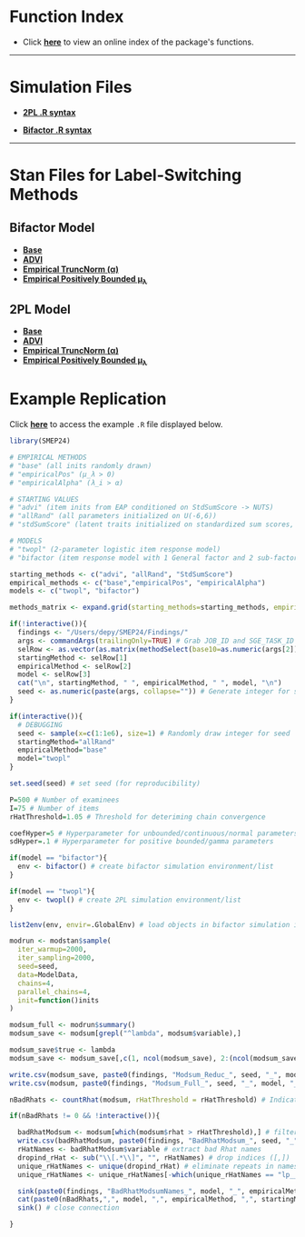 # Function Index

- Click [**here**](https://github.com/nathdep/SMEP24/wiki/INDEX) to view an online index of the package's functions.
***
# Simulation Files

- [**2PL .R syntax**](https://github.com/nathdep/SMEP24/blob/main/R/twopl.R)

- [**Bifactor .R syntax**](https://github.com/nathdep/SMEP24/blob/main/R/bifactor.R)

***

# Stan Files for Label-Switching Methods

## Bifactor Model

- [**Base**](https://github.com/nathdep/SMEP24/blob/main/Stan/bifactor_base.stan)
- [**ADVI**](https://github.com/nathdep/SMEP24/blob/main/Stan/bifactor_advi.stan)
- [**Empirical TruncNorm (α)**](https://github.com/nathdep/SMEP24/blob/main/Stan/bifactor_empiricalAlpha.stan)
- [**Empirical Positively Bounded μ<sub>λ</sub>**](https://github.com/nathdep/SMEP24/blob/main/Stan/bifactor_empiricalPos.stan)

## 2PL Model
- [**Base**](https://github.com/nathdep/SMEP24/blob/main/Stan/twopl_base.stan)
- [**ADVI**](https://github.com/nathdep/SMEP24/blob/main/Stan/twopl_advi.stan)
- [**Empirical TruncNorm (α)**](https://github.com/nathdep/SMEP24/blob/main/Stan/twopl_empiricalAlpha.stan)
- [**Empirical Positively Bounded μ<sub>λ</sub>**](https://github.com/nathdep/SMEP24/blob/main/Stan/twopl_empiricalPos.stan)

# Example Replication
Click [**here**](https://github.com/nathdep/SMEP24/blob/main/example.R) to access the example `.R` file displayed below.
```r
library(SMEP24)

# EMPIRICAL METHODS
# "base" (all inits randomly drawn)
# "empiricalPos" (μ_λ > 0)
# "empiricalAlpha" (λ_i > α)

# STARTING VALUES
# "advi" (item inits from EAP conditioned on StdSumScore -> NUTS)
# "allRand" (all parameters initialized on U(-6,6))
# "stdSumScore" (latent traits initialized on standardized sum scores, all other parameters initialized on U(-6,6))

# MODELS
# "twopl" (2-parameter logistic item response model)
# "bifactor (item response model with 1 General factor and 2 sub-factors)

starting_methods <- c("advi", "allRand", "StdSumScore")
empirical_methods <- c("base","empiricalPos", "empiricalAlpha")
models <- c("twopl", "bifactor")

methods_matrix <- expand.grid(starting_methods=starting_methods, empirical_methods=empirical_methods, models=models)

if(!interactive()){
  findings <- "/Users/depy/SMEP24/Findings/"
  args <- commandArgs(trailingOnly=TRUE) # Grab JOB_ID and SGE_TASK_ID from .job file in Argon
  selRow <- as.vector(as.matrix(methodSelect(base10=as.numeric(args[2]), methodsMatrix=methods_matrix))) # Select row of methods matrix given SGE_TASK_ID number in Argon
  startingMethod <- selRow[1]
  empiricalMethod <- selRow[2]
  model <- selRow[3]
  cat("\n", startingMethod, " ", empiricalMethod, " ", model, "\n")
  seed <- as.numeric(paste(args, collapse="")) # Generate integer for seed
}

if(interactive()){
  # DEBUGGING
  seed <- sample(x=c(1:1e6), size=1) # Randomly draw integer for seed
  startingMethod="allRand"
  empiricalMethod="base"
  model="twopl"
}

set.seed(seed) # set seed (for reproducibility)

P=500 # Number of examinees
I=75 # Number of items
rHatThreshold=1.05 # Threshold for deteriming chain convergence

coefHyper=5 # Hyperparameter for unbounded/continuous/normal parameters
sdHyper=.1 # Hyperparameter for positive bounded/gamma parameters

if(model == "bifactor"){
  env <- bifactor() # create bifactor simulation environment/list
}

if(model == "twopl"){
  env <- twopl() # create 2PL simulation environment/list
}

list2env(env, envir=.GlobalEnv) # load objects in bifactor simulation into global environment

modrun <- modstan$sample(
  iter_warmup=2000,
  iter_sampling=2000,
  seed=seed,
  data=ModelData,
  chains=4,
  parallel_chains=4,
  init=function()inits
)

modsum_full <- modrun$summary()
modsum_save <- modsum[grepl("^lambda", modsum$variable),]

modsum_save$true <- lambda
modsum_save <- modsum_save[,c(1, ncol(modsum_save), 2:(ncol(modsum_save)-1))]

write.csv(modsum_save, paste0(findings, "Modsum_Reduc_", seed, "_", model, "_", empiricalMethod, "_", startingMethod, ".csv"))
write.csv(modsum, paste0(findings, "Modsum_Full_", seed, "_", model, "_", empiricalMethod, "_", startingMethod, ".csv"))

nBadRhats <- countRhat(modsum, rHatThreshold = rHatThreshold) # Indicator for Rhats > 1.05

if(nBadRhats != 0 && !interactive()){

  badRhatModsum <- modsum[which(modsum$rhat > rHatThreshold),] # filter for posterior descriptives that exceed Rhat threshold (non-converging)
  write.csv(badRhatModsum, paste0(findings, "BadRhatModsum_", seed, "_", model, "_", empiricalMethod, "_", startingMethod, ".csv")) # write non-convergent parameter posterior descriptives to .csv file
  rHatNames <- badRhatModsum$variable # extract bad Rhat names
  dropind_rHat <- sub("\\[.*\\]", "", rHatNames) # drop indices ([,])
  unique_rHatNames <- unique(dropind_rHat) # eliminate repeats in names
  unique_rHatNames <- unique_rHatNames[-which(unique_rHatNames == "lp__")] # drop lp__ (log posterior)

  sink(paste0(findings, "BadRhatModsumNames_", model, "_", empiricalMethod, "_", startingMethod, ".csv"), append=TRUE) # begin appending <model>_<method>_badCount.csv file
  cat(paste0(nBadRhats,",", model, ",", empiricalMethod, ",", startingMethod, "\n")) # write result
  sink() # close connection

}

```
